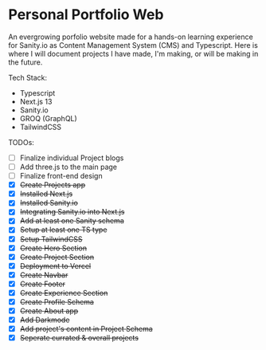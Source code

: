 # Personal Portfolio Web
An evergrowing porfolio website made for a hands-on learning experience for Sanity.io as Content Management System (CMS) and Typescript. Here is where I will document projects I have made, I'm making, or will be making in the future.

Tech Stack:
- Typescript
- Next.js 13
- Sanity.io
- GROQ (GraphQL)
- TailwindCSS

TODOs:
- [ ] Finalize individual Project blogs
- [ ] Add three.js to the main page 
- [ ] Finalize front-end design
- [x] ~~Create Projects app~~
- [x] ~~Installed Next.js~~
- [x] ~~Installed Sanity.io~~
- [x] ~~Integrating Sanity.io into Next.js~~
- [x] ~~Add at least one Sanity schema~~
- [x] ~~Setup at least one TS type~~
- [x] ~~Setup TailwindCSS~~
- [x] ~~Create Hero Section~~
- [x] ~~Create Project Section~~
- [x] ~~Deployment to Vercel~~
- [x] ~~Create Navbar~~
- [x] ~~Create Footer~~
- [x] ~~Create Experience Section~~
- [x] ~~Create Profile Schema~~
- [x] ~~Create About app~~
- [x] ~~Add Darkmode~~
- [x] ~~Add project's content in Project Schema~~
- [x] ~~Seperate currated & overall projects~~
